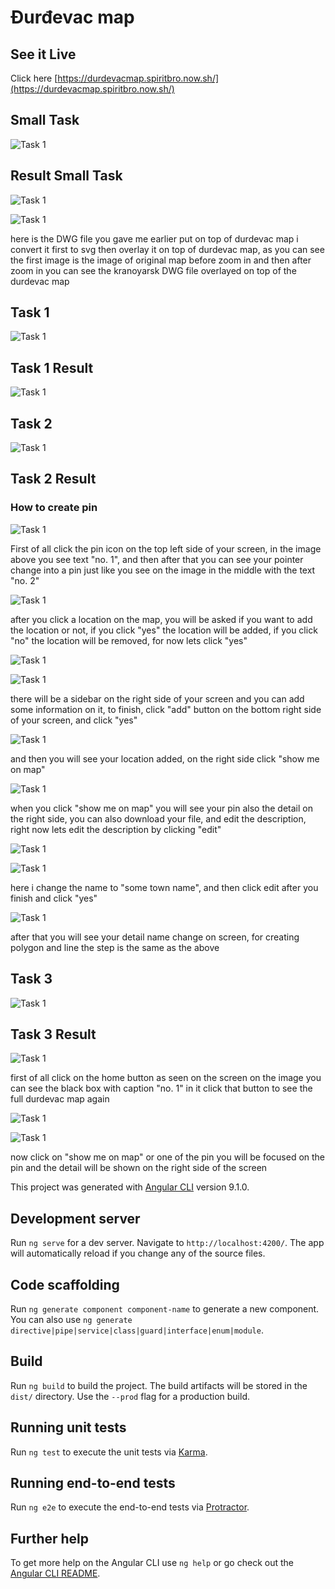 # Đurđevac map
<!-- [![donatepaypal](https://img.shields.io/badge/PAYPAL-DONATE-brightgreen?style=for-the-badge&logo=paypal)](https://paypal.me/rinoakbr) -->
## See it Live

Click here [https://durdevacmap.spiritbro.now.sh/](https://durdevacmap.spiritbro.now.sh/)

## Small Task 

![Task 1](readme-src/17.png)

## Result Small Task

![Task 1](readme-src/18.png)

![Task 1](readme-src/18.png)

here is the DWG file you gave me earlier put on top of durdevac map i convert it first to svg then overlay it on top of durdevac map, as you can see the first image is the image of original map before zoom in and then after zoom in you can see the kranoyarsk DWG file overlayed on top of the durdevac map

## Task 1

![Task 1](readme-src/1.png)

## Task 1 Result

![Task 1](readme-src/2.png)

## Task 2

![Task 1](readme-src/3.png)

## Task 2 Result

### How to create pin

![Task 1](readme-src/4.png)

First of all click the pin icon on the top left side of your screen, in the image above you see text "no. 1", and then after that you can see your pointer change into a pin just like you see on the image in the middle with the text "no. 2"

![Task 1](readme-src/5.png)

after you click a location on the map, you will be asked if you want to add the location or not, if you click "yes" the location will be added, if you click "no" the location will be removed, for now lets click "yes"

![Task 1](readme-src/6.png)

![Task 1](readme-src/7.png)

there will be a sidebar on the right side of your screen and you can add some information on it, to finish, click "add" button on the bottom right side of your screen, and click "yes"

![Task 1](readme-src/8.png)

and then you will see your location added, on the right side click "show me on map"

![Task 1](readme-src/9.png)

when you click "show me on map" you will see your pin also the detail on the right side, you can also download your file, and edit the description, right now lets edit the description by clicking "edit"

![Task 1](readme-src/10.png)

![Task 1](readme-src/11.png)

here i change the name to "some town name", and then click edit after you finish and click "yes"

![Task 1](readme-src/12.png)

after that you will see your detail name change on screen, for creating polygon and line the step is the same as the above

## Task 3

![Task 1](readme-src/13.png)

## Task 3 Result

![Task 1](readme-src/14.png)

first of all click on the home button as seen on the screen on the image you can see the black box with caption "no. 1" in it click that button to see the full durdevac map again

![Task 1](readme-src/15.png)

![Task 1](readme-src/16.png)

now click on "show me on map" or one of the pin you will be focused on the pin and the detail will be shown on the right side of the screen

This project was generated with [Angular CLI](https://github.com/angular/angular-cli) version 9.1.0.

## Development server

Run `ng serve` for a dev server. Navigate to `http://localhost:4200/`. The app will automatically reload if you change any of the source files.

## Code scaffolding

Run `ng generate component component-name` to generate a new component. You can also use `ng generate directive|pipe|service|class|guard|interface|enum|module`.

## Build

Run `ng build` to build the project. The build artifacts will be stored in the `dist/` directory. Use the `--prod` flag for a production build.

## Running unit tests

Run `ng test` to execute the unit tests via [Karma](https://karma-runner.github.io).

## Running end-to-end tests

Run `ng e2e` to execute the end-to-end tests via [Protractor](http://www.protractortest.org/).

## Further help

To get more help on the Angular CLI use `ng help` or go check out the [Angular CLI README](https://github.com/angular/angular-cli/blob/master/README.md).

